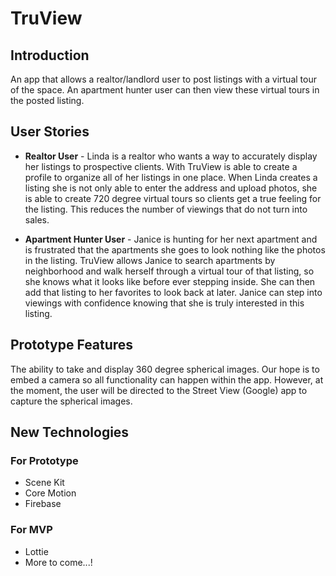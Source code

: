 # TruView

## Introduction
An app that allows a realtor/landlord user to post listings with a virtual tour of the space. An apartment hunter user can then view these virtual tours in the posted listing.

## User Stories

- **Realtor User** - Linda is a realtor who wants a way to accurately display her listings to prospective clients. With TruView is able to create a profile to organize all of her listings in one place. When Linda creates a listing she is not only able to enter the address and upload photos, she is able to create 720 degree virtual tours so clients get a true feeling for the listing. This reduces the number of viewings that do not turn into sales.

- **Apartment Hunter User** - Janice is hunting for her next apartment and  is frustrated that the apartments she goes to look nothing like the photos in the listing. TruView allows Janice to search apartments by neighborhood and walk herself through a virtual tour of that listing, so she knows what it looks like before ever stepping inside. She can then add that listing to her favorites to look back at later. Janice can step into viewings with confidence knowing that she is truly interested in this listing.

## Prototype Features

The ability to take and display 360 degree spherical images. Our hope is to embed a camera so all functionality can happen within the app. However, at the moment, the user will be directed to the Street View (Google) app to capture the spherical images.

## New Technologies

### For Prototype
- Scene Kit
- Core Motion
- Firebase

### For MVP

- Lottie
- More to come...!
